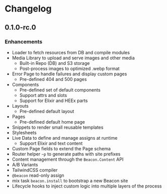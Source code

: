 # Changelog

## 0.1.0-rc.0

### Enhancements
  * Loader to fetch resources from DB and compile modules
  * Media Library to upload and serve images and other media
    * Built-in Repo (DB) and S3 storage
    * Post-process images to optimized .webp format
  * Error Page to handle failures and display custom pages
    * Pre-defined 404 and 500 pages
  * Components
    * Pre-defined set of default components
    * Support attrs and slots
    * Support for Elixir and HEEx parts
  * Layouts
    * Pre-defined default layout
  * Pages
    * Pre-defined default home page
  * Snippets to render small reusable templates
  * Stylesheets
  * Live Data to define and manage assigns at runtime
    * Support Elixir and text content
  * Custom Page fields to extend the Page schema
  * Router helper `~p` to generate paths with site prefixes
  * Content management through the `Beacon.Content` API
  * A/B Variants
  * TailwindCSS compiler
  * `@beacon` read-only assign
  * mix task `beacon.install` to bootstrap a new Beacon site
  * Lifecycle hooks to inject custom logic into multiple layers of the process